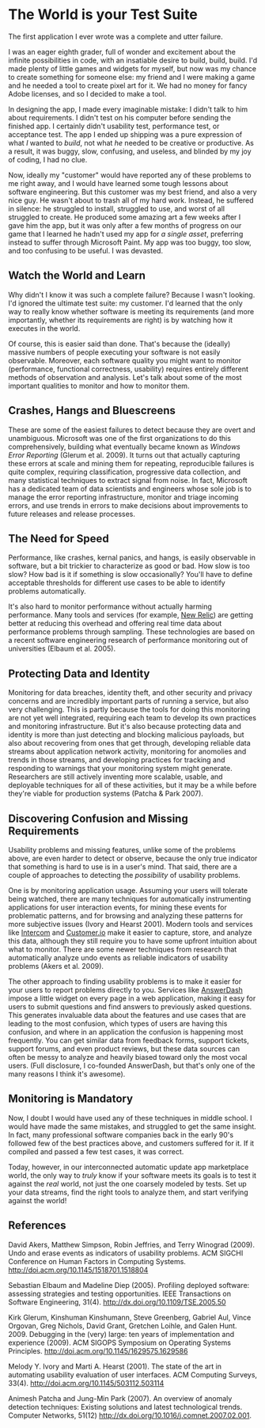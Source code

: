 # The World is your Test Suite

The first application I ever wrote was a complete and utter failure.

I was an eager eighth grader, full of wonder and excitement about the infinite possibilities in code, with an insatiable desire to build, build, build. I'd made plenty of little games and widgets for myself, but now was my chance to create something for someone else: my friend and I were making a game and he needed a tool to create pixel art for it. We had no money for fancy Adobe licenses, and so I decided to make a tool.

In designing the app, I made every imaginable mistake: I didn't talk to him about requirements. I didn't test on his computer before sending the finished app. I certainly didn't usability test, performance test, or acceptance test. The app I ended up shipping was a pure expression of what _I_ wanted to _build_, not what _he_ needed to be creative or productive. As a result, it was buggy, slow, confusing, and useless, and blinded by my joy of coding, I had no clue.

Now, ideally my "customer" would have reported any of these problems to me right away, and I would have learned some tough lessons about software engineering. But this customer was my best friend, and also a very nice guy. He wasn't about to trash all of my hard work. Instead, he suffered in silence: he struggled to install, struggled to use, and worst of all struggled to create. He produced some amazing art a few weeks after I gave him the app, but it was only after a few months of progress on our game that I learned he hadn't used my app for _a single asset_, preferring instead to suffer through Microsoft Paint. My app was too buggy, too slow, and too confusing to be useful. I was devasted.

## Watch the World and Learn 

Why didn't I know it was such a complete failure? Because I wasn't looking. I'd ignored the ultimate test suite: my customer. I'd learned that the only way to really know whether software is meeting its requirements (and more importantly, whether its requirements are right) is by watching how it executes in the world.

Of course, this is easier said than done. That's because the (ideally) massive numbers of people executing your software is not easily observable. Moreover, each software quality you might want to monitor (performance, functional correctness, usability) requires entirely different methods of observation and analysis. Let's talk about some of the most important qualities to monitor and how to monitor them.

## Crashes, Hangs and Bluescreens

These are some of the easiest failures to detect because they are overt and unambiguous. Microsoft was one of the first organizations to do this comprehensively, building what eventually became known as _Windows Error Reporting_ (Glerum et al. 2009). It turns out that actually capturing these errors at scale and mining them for repeating, reproducible failures is quite complex, requiring classification, progressive data collection, and many statistical techniques to extract signal from noise. In fact, Microsoft has a dedicated team of data scientists and engineers whose sole job is to manage the error reporting infrastructure, monitor and triage incoming errors, and use trends in errors to make decisions about improvements to future releases and release processes.

## The Need for Speed

Performance, like crashes, kernal panics, and hangs, is easily observable in software, but a bit trickier to characterize as good or bad. How slow is too slow? How bad is it if something is slow occasionally? You'll have to define acceptable thresholds for different use cases to be able to identify problems automatically.

It's also hard to monitor performance without actually harming performance. Many tools and services (for example, [New Relic](http://newrelic.com)) are getting better at reducing this overhead and offering real time data about performance problems through sampling. These technologies are based on a recent software engineering research of performance monitoring out of universities (Elbaum et al. 2005).

## Protecting Data and Identity

Monitoring for data breaches, identity theft, and other security and privacy concerns and are incredibly important parts of running a service, but also very challenging. This is partly because the tools for doing this monitoring are not yet well integrated, requiring each team to develop its own practices and monitoring infrastructure. But it's also because protecting data and identity is more than just detecting and blocking malicious payloads, but also about recovering from ones that get through, developing reliable data streams about application network activity, monitoring for anomolies and trends in those streams, and developing practices for tracking and responding to warnings that your monitoring system might generate. Researchers are still actively inventing more scalable, usable, and deployable techniques for all of these activities, but it may be a while before they're viable for production systems (Patcha & Park 2007).

## Discovering Confusion and Missing Requirements

Usability problems and missing features, unlike some of the problems above, are even harder to detect or observe, because the only true indicator that something is hard to use is in a user's mind. That said, there are a couple of approaches to detecting the _possibility_ of usability problems.

One is by monitoring application usage. Assuming your users will tolerate being watched, there are many techniques for automatically instrumenting applications for user interaction events, for mining these events for problematic patterns, and for browsing and analyzing these patterns for more subjective issues (Ivory and Hearst 2001). Modern tools and services like [Intercom](http://intercom.io) and [Customer.io](http://customer.io) make it easier to capture, store, and analyze this data, although they still require you to have some upfront intuition about what to monitor. There are some newer techniques from research that automatically analyze undo events as reliable indicators of usability problems (Akers et al. 2009).

The other approach to finding usability problems is to make it easier for your users to report problems directly to you. Services like [AnswerDash](http://answerdash.com) impose a little widget on every page in a web application, making it easy for users to submit questions and find answers to previously asked questions. This generates invaluable data about the features and use cases that are leading to the most confusion, which types of users are having this confusion, and where in an application the confusion is happening most frequently. You can get similar data from feedback forms, support tickets, support forums, and even product reviews, but these data sources can often be messy to analyze and heavily biased toward only the most vocal users. (Full disclosure, I co-founded AnswerDash, but that's only one of the many reasons I think it's awesome).

## Monitoring is Mandatory

Now, I doubt I would have used any of these techniques in middle school. I would have made the same mistakes, and struggled to get the same insight. In fact, many professional software companies back in the early 90's followed few of the best practices above, and customers suffered for it. If it compiled and passed a few test cases, it was correct.

Today, however, in our interconnected automatic update app marketplace world, the only way to _truly_ know if your software meets its goals is to test it against the _real_ world, not just the one coarsely modeled by tests. Set up your data streams, find the right tools to analyze them, and start verifying against the world!

## References

David Akers, Matthew Simpson, Robin Jeffries, and Terry Winograd (2009). Undo and erase events as indicators of usability problems. ACM SIGCHI Conference on Human Factors in Computing Systems.
http://doi.acm.org/10.1145/1518701.1518804

Sebastian Elbaum and Madeline Diep (2005). Profiling deployed software: assessing strategies and testing opportunities. IEEE Transactions on Software Engineering, 31(4).
http://dx.doi.org/10.1109/TSE.2005.50

Kirk Glerum, Kinshuman Kinshumann, Steve Greenberg, Gabriel Aul, Vince Orgovan, Greg Nichols, David Grant, Gretchen Loihle, and Galen Hunt. 2009. Debugging in the (very) large: ten years of implementation and experience (2009). ACM SIGOPS Symposium on Operating Systems Principles.
http://doi.acm.org/10.1145/1629575.1629586

Melody Y. Ivory and Marti A. Hearst (2001). The state of the art in automating usability evaluation of user interfaces. ACM Computing Surveys, 33(4).
http://doi.acm.org/10.1145/503112.503114

Animesh Patcha and Jung-Min Park (2007). An overview of anomaly detection techniques: Existing solutions and latest technological trends. Computer Networks, 51(12)
http://dx.doi.org/10.1016/j.comnet.2007.02.001.

